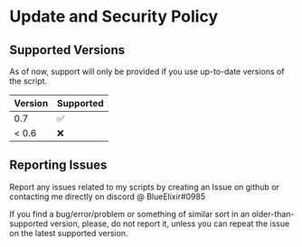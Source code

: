 # Update and Security Policy

## Supported Versions

As of now, support will only be provided if you use up-to-date versions of the script.

| Version | Supported          |
| ------- | ------------------ |
| 0.7     | :white_check_mark: |
| < 0.6   | :x:                |

## Reporting Issues

Report any issues related to my scripts by creating an Issue on github or contacting me directly on discord @ BlueElixir#0985

If you find a bug/error/problem or something of similar sort in an older-than-supported version, please, do not report it, unless you can repeat the issue on the latest supported version.
